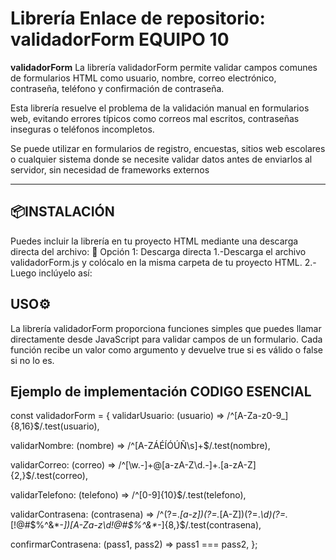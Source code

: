 # Librería Enlace de repositorio: validadorForm EQUIPO 10


**validadorForm** La librería validadorForm permite validar campos comunes de formularios HTML como usuario, nombre, correo electrónico, contraseña, teléfono y confirmación de contraseña.

Esta librería resuelve el problema de la validación manual en formularios web, evitando errores típicos como correos mal escritos, contraseñas inseguras o teléfonos incompletos.

Se puede utilizar en formularios de registro, encuestas, sitios web escolares o cualquier sistema donde se necesite validar datos antes de enviarlos al servidor, sin necesidad de frameworks externos

---

## 📦INSTALACIÓN
Puedes incluir la librería en tu proyecto HTML mediante una descarga directa del archivo:
🔹 Opción 1: Descarga directa
1.-Descarga el archivo validadorForm.js y colócalo en la misma carpeta de tu proyecto HTML.
2.-Luego inclúyelo así:
<script src="https://cdn.jsdelivr.net/npm/just-validate@4.2.0/dist/just-validate.production.min.js"></script>

## USO⚙️
La librería validadorForm proporciona funciones simples que puedes llamar directamente desde JavaScript para validar campos de un formulario. 
Cada función recibe un valor como argumento y devuelve true si es válido o false si no lo es.

## Ejemplo de implementación CODIGO ESENCIAL

const validadorForm = {
  validarUsuario: (usuario) => /^[A-Za-z0-9_]{8,16}$/.test(usuario),

  validarNombre: (nombre) => /^[A-ZÁÉÍÓÚÑ\s]+$/.test(nombre),

  validarCorreo: (correo) =>
    /^[\w.-]+@[a-zA-Z\d.-]+\.[a-zA-Z]{2,}$/.test(correo),

  validarTelefono: (telefono) => /^[0-9]{10}$/.test(telefono),

  validarContrasena: (contrasena) =>
    /^(?=.*[a-z])(?=.*[A-Z])(?=.*\d)(?=.*[!@#\$%\^&\*\-_])[A-Za-z\d!@#\$%\^&\*\-_]{8,}$/.test(contrasena),

  confirmarContrasena: (pass1, pass2) => pass1 === pass2,
};





